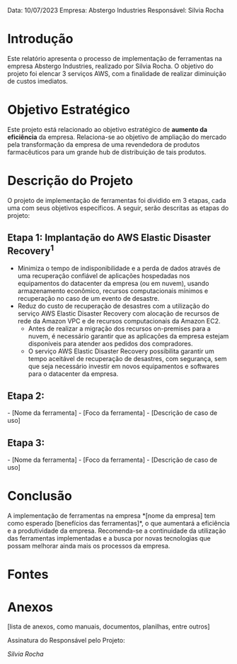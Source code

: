 Data: 10/07/2023
Empresa: Abstergo Industries 
Responsável: Silvia Rocha

<h1>Introdução</h1>
Este relatório apresenta o processo de implementação de ferramentas na empresa Abstergo Industries, realizado por Silvia Rocha. O objetivo do projeto foi elencar 3 serviços AWS, com a finalidade de realizar diminuição de custos imediatos.

<h1>Objetivo Estratégico</h1> 
Este projeto está relacionado ao objetivo estratégico de <b>aumento da eficiência</b> da empresa. Relaciona-se ao objetivo de ampliação do mercado pela transformação da empresa de uma revendedora de produtos farmacêuticos para um grande hub de distribuição de tais produtos.

<h1>Descrição do Projeto</h1>
O projeto de implementação de ferramentas foi dividido em 3 etapas, cada uma com seus objetivos específicos. A seguir, serão descritas as etapas do projeto:

<h2>Etapa 1: Implantação do AWS Elastic Disaster Recovery<sup>1</sup></h2>

* Minimiza o tempo de indisponibilidade e a perda de dados através de uma recuperação confiável de aplicações hospedadas nos equipamentos do datacenter da empresa (ou em nuvem), usando armazenamento econômico, recursos computacionais mínimos e recuperação no caso de um evento de desastre.
* Reduz do custo de recuperação de desastres com a utilização do serviço AWS Elastic Disaster Recovery com alocação de recursos de rede da Amazon VPC e de recursos computacionais da Amazon EC2.
  * Antes de realizar a migração dos recursos on-premises para a nuvem, é necessário garantir que as aplicações da empresa estejam disponíveis para atender aos pedidos dos compradores.
  * O serviço AWS Elastic Disaster Recovery possibilita garantir um tempo aceitável de recuperação de desastres, com segurança, sem que seja necessário investir em novos equipamentos e softwares para o datacenter da empresa.

<h2>Etapa 2:</h2> 
- [Nome da ferramenta]
- [Foco da ferramenta]
- [Descrição de caso de uso]

<h2>Etapa 3:</h2> 
- [Nome da ferramenta]
- [Foco da ferramenta]
- [Descrição de caso de uso]



<h1>Conclusão</h1>
A implementação de ferramentas na empresa *[nome da empresa] tem como esperado [benefícios das ferramentas]*, o que aumentará a eficiência e a produtividade da empresa. Recomenda-se a continuidade da utilização das ferramentas implementadas e a busca por novas tecnologias que possam melhorar ainda mais os processos da empresa.

<h1>Fontes</h1>

<h1>Anexos</h1>

[lista de anexos, como manuais, documentos, planilhas, entre outros]

Assinatura do Responsável pelo Projeto:

<i>Silvia Rocha</i>